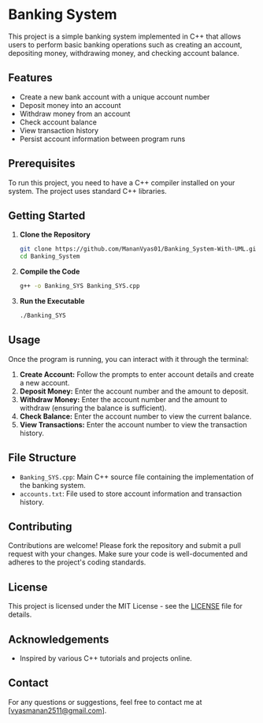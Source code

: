 # Banking System

This project is a simple banking system implemented in C++ that allows users to perform basic banking operations such as creating an account, depositing money, withdrawing money, and checking account balance.

## Features

- Create a new bank account with a unique account number
- Deposit money into an account
- Withdraw money from an account
- Check account balance
- View transaction history
- Persist account information between program runs

## Prerequisites

To run this project, you need to have a C++ compiler installed on your system. The project uses standard C++ libraries.

## Getting Started

1. **Clone the Repository**
    ```sh
    git clone https://github.com/MananVyas01/Banking_System-With-UML.git
    cd Banking_System
    ```

2. **Compile the Code**
    ```sh
    g++ -o Banking_SYS Banking_SYS.cpp
    ```

3. **Run the Executable**
    ```sh
    ./Banking_SYS
    ```

## Usage

Once the program is running, you can interact with it through the terminal:

1. **Create Account:** Follow the prompts to enter account details and create a new account.
2. **Deposit Money:** Enter the account number and the amount to deposit.
3. **Withdraw Money:** Enter the account number and the amount to withdraw (ensuring the balance is sufficient).
4. **Check Balance:** Enter the account number to view the current balance.
5. **View Transactions:** Enter the account number to view the transaction history.

## File Structure

- `Banking_SYS.cpp`: Main C++ source file containing the implementation of the banking system.
- `accounts.txt`: File used to store account information and transaction history.

## Contributing

Contributions are welcome! Please fork the repository and submit a pull request with your changes. Make sure your code is well-documented and adheres to the project's coding standards.

## License

This project is licensed under the MIT License - see the [LICENSE](LICENSE) file for details.

## Acknowledgements

- Inspired by various C++ tutorials and projects online.

## Contact

For any questions or suggestions, feel free to contact me at [vyasmanan2511@gmail.com].


